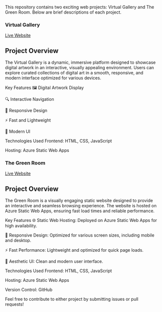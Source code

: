 This repository contains two exciting web projects: Virtual Gallery and The Green Room. Below are brief descriptions of each project.

### Virtual Gallery

[Live Website](https://virtualgallery.z9.web.core.windows.net/)

## Project Overview

The Virtual Gallery is a dynamic, immersive platform designed to showcase digital artwork in an interactive, visually appealing environment. Users can explore curated collections of digital art in a smooth, responsive, and modern interface optimized for various devices.

Key Features
🖼 Digital Artwork Display

🔍 Interactive Navigation

📱 Responsive Design

⚡ Fast and Lightweight

🎨 Modern UI

Technologies Used
Frontend: HTML, CSS, JavaScript

Hosting: Azure Static Web Apps

### The Green Room

[Live Website](https://jolly-hill-0d348290f.6.azurestaticapps.net/)

## Project Overview

The Green Room is a visually engaging static website designed to provide an interactive and seamless browsing experience. The website is hosted on Azure Static Web Apps, ensuring fast load times and reliable performance.

Key Features
🌐 Static Web Hosting: Deployed on Azure Static Web Apps for high availability.

📱 Responsive Design: Optimized for various screen sizes, including mobile and desktop.

⚡ Fast Performance: Lightweight and optimized for quick page loads.

🎨 Aesthetic UI: Clean and modern user interface.

Technologies Used
Frontend: HTML, CSS, JavaScript

Hosting: Azure Static Web Apps

Version Control: GitHub

Feel free to contribute to either project by submitting issues or pull requests!

